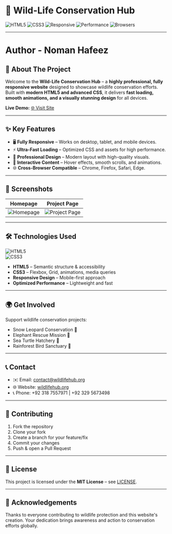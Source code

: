 # 🐾 Wild-Life Conservation Hub

![HTML5](https://img.shields.io/badge/HTML5-E34F26?style=for-the-badge&logo=html5&logoColor=white)
![CSS3](https://img.shields.io/badge/CSS3-1572B6?style=for-the-badge&logo=css3&logoColor=white)
![Responsive](https://img.shields.io/badge/Responsive-Yes-brightgreen)
![Performance](https://img.shields.io/badge/Performance-Fast-brightgreen)
![Browsers](https://img.shields.io/badge/Browser%20Support-All%20Modern-blue)

---

# Author - Noman Hafeez

## 🌟 About The Project

Welcome to the **Wild-Life Conservation Hub** – a **highly professional, fully responsive website** designed to showcase wildlife conservation efforts. Built with **modern HTML5 and advanced CSS**, it delivers **fast loading, smooth animations, and a visually stunning design** for all devices.

**Live Demo:** [🌐 Visit Site](https://noman-hafeez0.github.io/Wild-Life-web/)

---

## ✨ Key Features

- 🖥️ **Fully Responsive** – Works on desktop, tablet, and mobile devices.  
- ⚡ **Ultra-Fast Loading** – Optimized CSS and assets for high performance.  
- 🎨 **Professional Design** – Modern layout with high-quality visuals.  
- 🐘 **Interactive Content** – Hover effects, smooth scrolls, and animations.  
- 🌐 **Cross-Browser Compatible** – Chrome, Firefox, Safari, Edge.  

---

## 📸 Screenshots

| Homepage | Project Page |
|----------|--------------|
| ![Homepage](assets/images/homepage.png) | ![Project Page](assets/images/project-page.png) |

---

## 🛠 Technologies Used

![HTML5](https://img.shields.io/badge/HTML5-E34F26?style=flat-square&logo=html5&logoColor=white)  
![CSS3](https://img.shields.io/badge/CSS3-1572B6?style=flat-square&logo=css3&logoColor=white)  

- **HTML5** – Semantic structure & accessibility  
- **CSS3** – Flexbox, Grid, animations, media queries  
- **Responsive Design** – Mobile-first approach  
- **Optimized Performance** – Lightweight and fast  

---

## 🌍 Get Involved

Support wildlife conservation projects:

- Snow Leopard Conservation 🐆  
- Elephant Rescue Mission 🐘  
- Sea Turtle Hatchery 🐢  
- Rainforest Bird Sanctuary 🦜  

---

## 📞 Contact

- ✉️ Email: contact@wildlifehub.org  
- 🌐 Website: [wildlifehub.org](https://wildlifehub.org)  
- 📞 Phone: +92 318 7557971 | +92 329 5673498  

---

## 🤝 Contributing

1. Fork the repository  
2. Clone your fork  
3. Create a branch for your feature/fix  
4. Commit your changes  
5. Push & open a Pull Request  

---

## 📄 License

This project is licensed under the **MIT License** – see [LICENSE](LICENSE).  

---

## 💬 Acknowledgements

Thanks to everyone contributing to wildlife protection and this website's creation. Your dedication brings awareness and action to conservation efforts globally.
